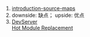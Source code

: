 1. [introduction-source-maps](https://blog.teamtreehouse.com/introduction-source-maps)  
2. downside: 缺点； upside: 优点
3. [DevServer](https://webpack.js.org/configuration/dev-server/)  
[Hot Module Replacement](https://webpack.js.org/guides/hot-module-replacement/)
